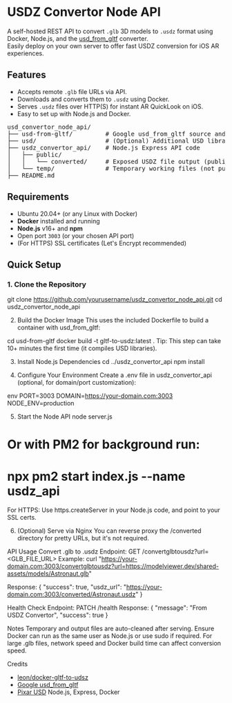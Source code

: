 # USDZ Convertor Node API

A self-hosted REST API to convert `.glb` 3D models to `.usdz` format using Docker, Node.js, and the [usd_from_gltf](https://github.com/google/usd_from_gltf) converter.  
Easily deploy on your own server to offer fast USDZ conversion for iOS AR experiences.



## Features

- Accepts remote `.glb` file URLs via API.
- Downloads and converts them to `.usdz` using Docker.
- Serves `.usdz` files over HTTP(S) for instant AR QuickLook on iOS.
- Easy to set up with Node.js and Docker.


<pre>
usd_convertor_node_api/
├── usd-from-gltf/         # Google usd_from_gltf source and Dockerfile(s)
├── usd/                   # (Optional) Additional USD libraries/assets if needed
├── usdz_convertor_api/    # Node.js Express API code
│   ├── public/
│   │   └── converted/     # Exposed USDZ file output (publicly accessible)
│   └── temp/              # Temporary working files (not public)
├── README.md
</pre>



## Requirements

- Ubuntu 20.04+ (or any Linux with Docker)
- **Docker** installed and running
- **Node.js** v16+ and **npm**
- Open port `3003` (or your chosen API port)
- (For HTTPS) SSL certificates (Let's Encrypt recommended)


## Quick Setup
### 1. Clone the Repository
git clone https://github.com/yourusername/usdz_convertor_node_api.git
cd usdz_convertor_node_api

2. Build the Docker Image
This uses the included Dockerfile to build a container with usd_from_gltf:

cd usd-from-gltf
docker build -t gltf-to-usdz:latest .
Tip: This step can take 10+ minutes the first time (it compiles USD libraries).

3. Install Node.js Dependencies
cd ../usdz_convertor_api
npm install

5. Configure Your Environment
Create a .env file in usdz_convertor_api (optional, for domain/port customization):

env
PORT=3003
DOMAIN=https://your-domain.com:3003
NODE_ENV=production

5. Start the Node API
node server.js
# Or with PM2 for background run:
# npx pm2 start index.js --name usdz_api
For HTTPS: Use https.createServer in your Node.js code, and point to your SSL certs.

6. (Optional) Serve via Nginx
You can reverse proxy the /converted directory for pretty URLs, but it's not required.

API Usage
Convert .glb to .usdz
Endpoint:
GET /convertglbtousdz?url=<GLB_FILE_URL>
Example:
curl "https://your-domain.com:3003/convertglbtousdz?url=https://modelviewer.dev/shared-assets/models/Astronaut.glb"

Response:
{
  "success": true,
  "usdz_url": "https://your-domain.com:3003/converted/Astronaut.usdz"
}

Health Check
Endpoint:
PATCH /health
Response:
{
  "message": "From USDZ Convertor",
  "success": true
}

Notes
Temporary and output files are auto-cleaned after serving.
Ensure Docker can run as the same user as Node.js or use sudo if required.
For large .glb files, network speed and Docker build time can affect conversion speed.

Credits
- [leon/docker-gltf-to-udsz](https://github.com/leon/docker-gltf-to-udsz)
- [Google usd_from_gltf](https://github.com/google/usd_from_gltf)
- [Pixar USD](https://github.com/PixarAnimationStudios/USD)
Node.js, Express, Docker
